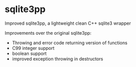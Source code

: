 sqlite3pp
=========

Improved sqlite3pp, a lightweight clean C++ sqlite3 wrapper

Improvements over the original sqlite3pp:

- Throwing and error code returning version of functions
- C99 integer support
- boolean support
- improved exception throwing in destructors
